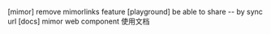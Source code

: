 [mimor] remove mimorlinks feature
[playground] be able to share -- by sync url
[docs] mimor web component 使用文档
